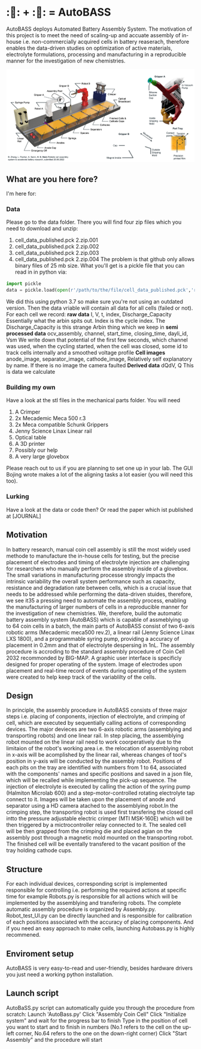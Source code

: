 # ::battery:: + ::robot:: = AutoBASS 
AutoBASS deploys Automated Battery Assembly System. The motivation of this project is to meet the need of scaling-up and accuate assembly of in-house i.e. non-commercially acquired cells in battery reaserach, therefore enables the data-driven studies on optimization of active materials, electrolyte formulations, processing and manufacturing in a reproducible manner for the investigation of new chemistries.

![](figure1.png)

## What are you here fore?

I'm here for:
### Data
Please go to the data folder. There you will find four zip files which you need to download and unzip:
1. cell_data_published.pck 2.zip.001
2. cell_data_published.pck 2.zip.002
3. cell_data_published.pck 2.zip.003
4. cell_data_published.pck 2.zip.004
The problem is that github only allows binary files of 25 mb size.
What you'll get is a pickle file that you can read in in python via:
```python
import pickle
data = pickle.load(open(r'/path/to/the/file/cell_data_published.pck','rb'))
```
We did this using python 3.7 so make sure you're not using an outdated version.
Then the data vriable will contain all data for all cells (failed or not).
For each cell we record: 
**raw data**
I, V, t, index, Discharge_Capacity
Essentially what the arbin spits out. Index is the cycle index. The Discharge_Capacity is this strange Arbin thing which we keep in
**semi processed data**
ocv_assembly, channel, start_time, closing_time, dayli_id, Vsm
We write down that potential of the first few seconds, which channel was used, when the cycling started, when the cell was closed, some id to track cells internally and a smoothed voltage profile
**Cell images**
anode_image, separator_image, cathode_image,
Relatively self explanatory by name. If there is no image the camera faulted
**Derived data**
dQdV, Q
This is data we calculate

### Building my own
Have a look at the stl files in the mechanical parts folder.
You will need
1. A Crimper
2. 2x Mecademic Meca 500 r.3
3. 2x Meca compatible Schunk Grippers
4. Jenny Science Linax Linear rail
5. Optical table
6. A 3D printer
7. Possibly our help
8. A very large glovebox

Please reach out to us if you are planning to set one up in your lab. The GUI Bojing wrote makes a lot of the aligning tasks a lot easier (you will need this too).


### Lurking
Have a look at the data or code then? Or read the paper which ist published at [JOURNAL]


## Motivation
In battery research, manual coin cell assembly is still the most widely used methode to manufacture the in-house cells for testing, but the precise placement of electrodes and timing of electrolyte injection are challenging for researchers who manually perform the assembly inside of a glovebox. The small variations in manufacturing processe strongly impacts the intrinsic variability the overall system performance such as capacity, resistance and degradation rate between cells, which is a crucial issue that needs to be addressed while performing the data-driven stuides, therefore, we see it35 a pressing need to automate the assembly process, enabling the manufacturing of larger numbers of cells in a reproducible manner for the investigation of new chemistries. We, therefore, build the automatic battery assembly system (AutoBASS) which is capable of assmeblying up to 64 coin cells in a batch, the main parts of AutoBASS consist of two 6-axis robotic arms (Mecademic meca500 rev.2), a linear rail (Jenny Science Linax LXS 1800), and a programmable syring pump, providing a accuracy of placement in 0.2mm and that of electrolyte despersing in 1nL. The assembly procedure is accroding to the standard assembly procedure of Coin Cell 2032 recommonded by BIG-MAP. A graphic user interface is specificly designed for proper operating of the system. Image of electrodes upon placement and real-time record of events during operating of the system were created to help keep track of the variablilty of the cells.

## Design
In principle, the assembly procedure in AutoBASS consists of three major steps i.e. placing of conponents, injection of electrolyte, and crimping of cell, which are executed by sequentially calling actions of corresponding devices. The major devieces are two 6-axis robotic arms (assemblying and transporting robots) and one linear rail. In step placing, the assemblying robot mounted on the linear rail need to work coorperatively due to the limitaion of the robot's working area i.e. the relocation of assemblying robot in x-axis will be acomplished by the linear rail, whereas changes of tool's position in y-axis will be conducted by the assembly robot. Positions of each pits on the tray are identified with numbers from 1 to 64, associated with the components' names and specific positions and saved in a json file, which will be recalled while implementing the pick-up sequence. The injection of electrolyte is executed by calling the action of the syring pump (Halmiton Microlab 600) and a step-motor-controlled rotating electrolyte tap connect to it. Images will be taken upon the placement of anode and separator using a HD camera atached to the assemblying robot.In the crimping step, the transporting robot is used first transfering the closed cell intto the pressure adjustable electric crimper (MTI MSK-160E) which will be then triggered by a mictrocontroller relay connected to it. The sealed cell will be then grapped from the crimping die and placed agian on the assembly post through a magnetic mold mounted on the transporting robot. The finished cell will be eventally transfered to the vacant position of the tray holding cathode cups.

## Structure
For each individual devices, corresponding script is implemented responsible for controlling i.e. performing the required actions at specific time for example Robots.py is responsible for all actions which will be implemented by the assemblying and transfering robots. The complete automatic assembly procedure is organized by Assembly.py. Robot_test_UI.py can be directly launched and is responsible for calibration of each positions associated with the accuracy of placing components. And if you need an easy approach to make cells, launching Autobass.py is highly recommened.

## Enviroment setup
AutoBASS is very easy-to-read and user-friendly,  besides hardware drivers you just need a working python installation.

## Launch script
AutoBaSS.py script can automatically guide you through the procedure from scratch:
    Launch 'AutoBass.py'
    Click "Assembly Coin Cell"
    Click "Initialize system" and wait for the progress bar to finish
    Type in the position of cell you want to start and to finish in numbers (No.1 refers to the cell on the up-left corner, No.64 refers to the one on the down-right corner)
    Click "Start Assembly" and the procedure will start

